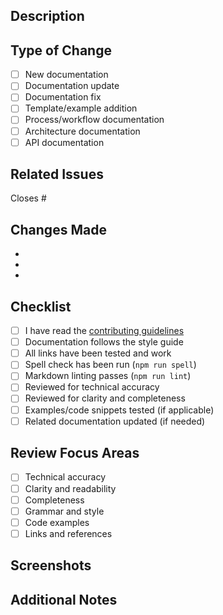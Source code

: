 ## Description
<!-- Provide a brief description of the documentation changes -->

## Type of Change
<!-- Check all that apply -->
- [ ] New documentation
- [ ] Documentation update
- [ ] Documentation fix
- [ ] Template/example addition
- [ ] Process/workflow documentation
- [ ] Architecture documentation
- [ ] API documentation

## Related Issues
<!-- Link any related issues -->
Closes #

## Changes Made
<!-- List the specific changes made -->
- 
- 
- 

## Checklist
<!-- Ensure all items are completed before submitting -->
- [ ] I have read the [contributing guidelines](../CONTRIBUTING.md)
- [ ] Documentation follows the style guide
- [ ] All links have been tested and work
- [ ] Spell check has been run (`npm run spell`)
- [ ] Markdown linting passes (`npm run lint`)
- [ ] Reviewed for technical accuracy
- [ ] Reviewed for clarity and completeness
- [ ] Examples/code snippets tested (if applicable)
- [ ] Related documentation updated (if needed)

## Review Focus Areas
<!-- Help reviewers know what to focus on -->
- [ ] Technical accuracy
- [ ] Clarity and readability
- [ ] Completeness
- [ ] Grammar and style
- [ ] Code examples
- [ ] Links and references

## Screenshots
<!-- If applicable, add screenshots to show visual changes -->

## Additional Notes
<!-- Any additional information for reviewers -->
